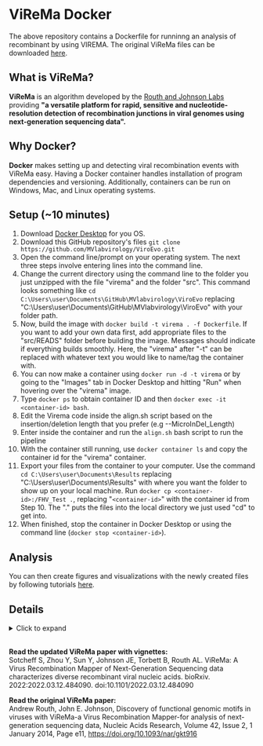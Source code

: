 
# **ViReMa Docker**
The above repository contains a Dockerfile for runninng an analysis of recombinant by using VIREMA. The original ViReMa files can be downloaded [here](https://sourceforge.net/projects/virema/).

## **What is ViReMa?**
**ViReMa** is an algorithm developed by the [Routh and Johnson Labs](https://www.utmb.edu/routhlab/home) providing **"a versatile platform for rapid, sensitive and nucleotide-resolution detection of recombination junctions in viral genomes using next-generation sequencing data".**

## **Why Docker?**
**Docker** makes setting up and detecting viral recombination events with ViReMa easy. Having a Docker container handles installation of program dependencies and versioning. Additionally, containers can be run on Windows, Mac, and Linux operating systems.

## **Setup (~10 minutes)**
1. Download [Docker Desktop](https://www.docker.com/products/docker-desktop/) for you OS.
2. Download this GitHub repository's files ```git clone https://github.com/MVlabvirology/ViroEvo.git```
3. Open the command line/prompt on your operating system. The next three steps involve entering lines into the command line.
4. Change the current directory using the command line to the folder you just unzipped with the file "virema" and the folder "src". This command looks something like ```cd C:\Users\user\Documents\GitHub\MVlabvirology\ViroEvo``` replacing "C:\Users\user\Documents\GitHub\MVlabvirology\ViroEvo" with your folder path.
5. Now, build the image with ```docker build -t virema . -f Dockerfile```. If you want to add your own data first, add appropriate files to the "src/READS" folder before building the image. Messages should indicate if everything builds smoothly. Here, the "virema" after "-t" can be replaced with whatever text you would like to name/tag the container with.
6. You can now make a container using ```docker run -d -t virema``` or by going to the "Images" tab in Docker Desktop and hitting "Run" when hovering over the "virema" image.
7. Type ```docker ps``` to obtain container ID and then ```docker exec -it <container-id> bash```.
8. Edit the Virema code inside the align.sh script based on the insertion/deletion length that you prefer (e.g --MicroInDel_Length)
9. Enter inside the container and run the ```align.sh``` bash script to run the pipeline
10. With the container still running, use ```docker container ls``` and copy the container id for the "virema" container.
11. Export your files from the container to your computer. Use the command ```cd C:\Users\user\Documents\Results``` replacing "C:\Users\user\Documents\Results" with where you want the folder to show up on your local machine.  Run ```docker cp <container-id>:/FHV_Test .```, replacing "```<container-id>```" with the container id from Step 10. The "." puts the files into the local directory we just used "cd" to get into.
12. When finished, stop the container in Docker Desktop or using the command line (```docker stop <container-id>```).


## **Analysis**
You can then create figures and visualizations with the newly created files by following tutorials [here](https://jayeung12.github.io/).

## **Details**
<details>
  <summary>Click to expand</summary>
  
## ViReMa Version 0.25
### Last Modified: Jun-21

Test Data - FHV (8 files)
- FHV_10k.txt		Contains ten thousand reads from the Flock House Virus Dataset: SRP013296
- FHV_Genome_padded.txt	Contains reference genes for Flock House Virus with long 3' terminal A residues.
- FHV_Genome_padded.*.ebwt 	These are the built index sequences for the FHV padded genome using Bowtie-Build v0.12.9
- FHV_P7R2_rep2_100k.txt	Contains raw data from Jaworski et al PLoS Path paper
- FHV_P7R2_rep2_100k_virema.bam Contains example mapping of data using ViReMa2

Compiler_Module.py
Module or Stand-alone script used to compile output results from ViReMa.py.  Runs from Command-line.

ConfigViReMa.py
This script carries the global variables used by both ViReMa.py and Compiler_Module.py

README.txt
Includes instructions to run ViReMa.

ViReMa.py
Runs ViReMa (Viral-Recombination-Mapper) from commmand line.

ViReMa_GUI.py
Runs ViReMa (Viral-Recombination-Mapper) from GUI (requires GOOEY).



Before you Start:

ViReMa is a simple python script and so should not require any special installation.  

ViReMa requires python version 3.7 and Bowtie version 0.12.9. ViReMa only uses modules packaged as a standard with Python version 2.7. 

Bowtie and Bowtie-Inspect must be in your $PATH.

Indexes for reference genomes must be built with Bowtie-Build. For maximum sensitivity, please add a terminal pad using 'A' nucleotides to the end of your genome sequence before creating virus reference indexes using Bowtie-Build.  This pad must be longer than the length of the reads being aligned.  Without these pads, ViReMa will fail to detect recombination events occuring at the edges of the viral genome. 



ViReMa is run from the command line:

>python ViReMa.py Virus_Index Input_Data Output_Data [args]


Example using test data:

>home/ViReMa0.1/python ViReMa.py Test_Data/FHV_Genome_padded Test_Data/FHV_10k.txt FHV_recombinations.txt --Seed 20 --MicroInDel_Length 5 


ViReMa will take read data and attempt to align it to the reference genomes (Virus first, Host second). If the Seed of the read successfully aligns to a reference genome, bowtie will continue to align the remaining nucleotides after the Seed.Alignment() will extract all the successfully aligned nucleotides and the remaining unaligned nucleotides will be written to a new temporary read file. If there is no succesful alignment, Alignment() will trim one nucleotide from the beginning of the read and report. Again, the remaining nucleotides will be written to a new temporary file which will be used for subsequent alignment.



Required arguments:

  Virus_Index		

Virus genome reference. e.g. FHV_Genome.txt
Enter full path if the index is not in the current working directory, even when that index is stored in your Bowtie-0.12.9/indexes folder.  E.g.:  ../../Desktop/Bowtie-0.12.9/indexes/FHV_Genome


  Input_Data            

File containing single reads in FASTQ or FASTA format.


  Output_Data           

Destination file for results.  This is be saved in the current working directory.  
</details>

<br>

**Read the updated ViReMa paper with vignettes:**<br>
Sotcheff S, Zhou Y, Sun Y, Johnson JE, Torbett B, Routh AL. ViReMa: A Virus Recombination Mapper of Next-Generation Sequencing data characterizes diverse recombinant viral nucleic acids. bioRxiv. 2022:2022.03.12.484090. doi:10.1101/2022.03.12.484090

**Read the original ViReMa paper:**<br>
Andrew Routh, John E. Johnson, Discovery of functional genomic motifs in viruses with ViReMa-a Virus Recombination Mapper-for analysis of next-generation sequencing data, Nucleic Acids Research, Volume 42, Issue 2, 1 January 2014, Page e11, https://doi.org/10.1093/nar/gkt916

<br>
